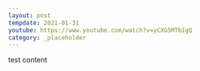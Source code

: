 ```yaml
---
layout: post
tempdate: 2021-01-31
youtube: https://www.youtube.com/watch?v=yCXG5MTbIgQ
category: _placeholder
---
```

test content